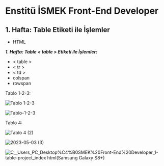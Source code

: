 # Enstitü İSMEK Front-End Developer

## 1. Hafta: Table Etiketi ile İşlemler

- HTML

<b><i>1. Hafta: Table < table > Etiketi ile İşlemler:</i></b>

- < table >
- < tr >
- < td >
- colspan
- rowspan

Tablo 1-2-3:

![Tablo 1-2-3](https://user-images.githubusercontent.com/112883476/235875678-c5920fa5-48e4-4a8b-b5f5-2423ff6d1e35.png)

![Tablo-1-2-3](https://user-images.githubusercontent.com/112883476/235875374-5deafaa2-1618-48d3-9da0-044f3b094c90.png)

Tablo 4:

![Tablo 4 (2)](https://user-images.githubusercontent.com/112883476/235875744-e9ba6328-0152-4dab-bf1b-9f7134a34450.png)

![2023-05-03 (3)](https://user-images.githubusercontent.com/112883476/235873109-73de8808-5eb2-4cbf-af99-4159cc73a06d.png)

![_C__Users_PC_Desktop_%C4%B0SMEK%20Front-End%20Developer_1-table-project_index html(Samsung Galaxy S8+)](https://user-images.githubusercontent.com/112883476/235875632-d352fac8-e03f-4dcc-9437-1f88c915b37f.png)
